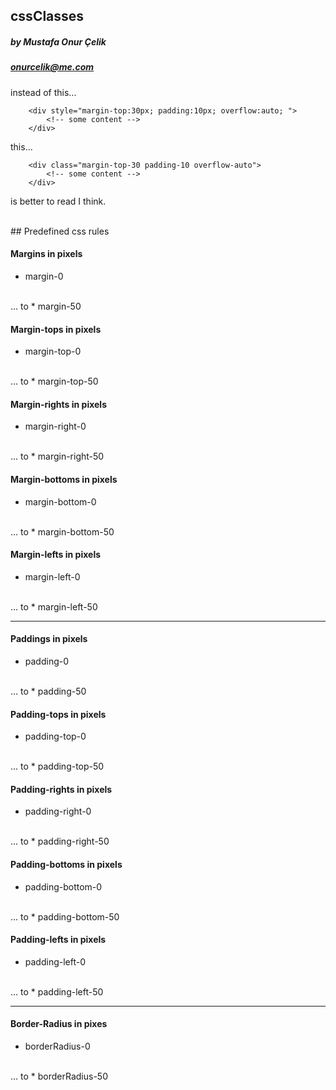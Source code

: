 ## cssClasses
##### by Mustafa Onur Çelik
##### onurcelik@me.com 

instead of this...
```
    <div style="margin-top:30px; padding:10px; overflow:auto; ">
        <!-- some content -->
    </div>
```

this...
```
    <div class="margin-top-30 padding-10 overflow-auto">
        <!-- some content -->
    </div>
```

is better to read I think.

<br>
## Predefined css rules
<br>

#### Margins in pixels
* margin-0
<br>
... to
* margin-50


#### Margin-tops in pixels
* margin-top-0
<br>
... to
* margin-top-50


#### Margin-rights in pixels
* margin-right-0
<br>
... to
* margin-right-50


#### Margin-bottoms in pixels
* margin-bottom-0
<br>
... to
* margin-bottom-50


#### Margin-lefts in pixels
* margin-left-0
<br>
... to
* margin-left-50

<hr>

#### Paddings in pixels
* padding-0
<br>
... to
* padding-50


#### Padding-tops in pixels
* padding-top-0
<br>
... to
* padding-top-50


#### Padding-rights in pixels
* padding-right-0
<br>
... to
* padding-right-50


#### Padding-bottoms in pixels
* padding-bottom-0
<br>
... to
* padding-bottom-50


#### Padding-lefts in pixels
* padding-left-0
<br>
... to
* padding-left-50

<hr>

#### Border-Radius in pixes
* borderRadius-0
<br>
... to
* borderRadius-50


